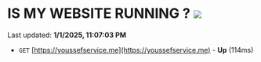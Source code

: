 # IS MY WEBSITE RUNNING ? [![](https://img.shields.io/static/v1?label=Sponsor&message=%E2%9D%A4&logo=GitHub&color=%23fe8e86)](https://github.com/sponsors/Youssef-Lehmam)

Last updated: **1/1/2025, 11:07:03 PM**

- `GET` [https://youssefservice.me](https://youssefservice.me) - **Up** (114ms)
